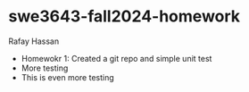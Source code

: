 # swe3643-fall2024-homework

Rafay Hassan

- Homewokr 1: Created a git repo and simple unit test
- More testing
- This is even more testing